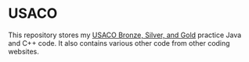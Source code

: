 # USACO

This repository stores my [USACO Bronze, Silver, and Gold](http://www.usaco.org/) practice Java and C++ code.
It also contains various other code from other coding websites.
